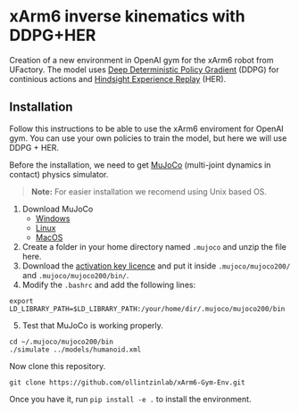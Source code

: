 # xArm6 inverse kinematics with DDPG+HER
Creation of a new environment in OpenAI gym for the xArm6 robot from UFactory. The model uses [Deep Deterministic Policy Gradient](https://arxiv.org/abs/1509.02971) (DDPG) for continious actions and [Hindsight Experience Replay](https://arxiv.org/abs/1707.01495) (HER).

## Installation
Follow this instructions to be able to use the xArm6 enviroment for OpenAI gym. You can use your own policies to train the model, but here we will use DDPG + HER.

Before the installation, we need to get [MuJoCo](https://mujoco.org) (multi-joint dynamics in contact) physics simulator.

> **Note:** For easier installation we recomend using Unix based OS.

1. Download MuJoCo
    + [Windows](https://roboti.us/download/mujoco200_win64.zip)
    + [Linux](https://roboti.us/download/mujoco200_linux.zip)
    + [MacOS](https://roboti.us/download/mujoco200_macos.zip)
2. Create a folder in your home directory named `.mujoco` and unzip the file here.
3. Download the [activation key licence](https://roboti.us/file/mjkey.txt) and put it inside `.mujoco/mujoco200/` and `.mujoco/mujoco200/bin/`.
4. Modify the `.bashrc` and add the following lines:

```
export LD_LIBRARY_PATH=$LD_LIBRARY_PATH:/your/home/dir/.mujoco/mujoco200/bin
```

5. Test that MuJoCo is working properly.

```
cd ~/.mujoco/mujoco200/bin
./simulate ../models/humanoid.xml
```

Now clone this repository.

```
git clone https://github.com/ollintzinlab/xArm6-Gym-Env.git
```

Once you have it, run `pip install -e .` to install the environment.
